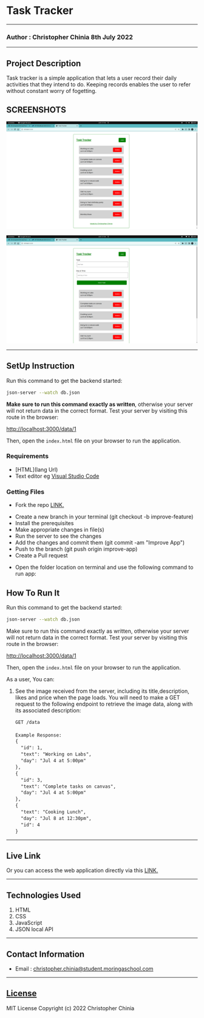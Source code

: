# Task Tracker
*****
### Author : Christopher Chinia 8th July 2022
****
## Project Description
Task tracker is a simple application that lets a user record their daily activities that they intend to do. Keeping records enables the user to refer without constant worry of fogetting.

## SCREENSHOTS
![Home-page SCREENSHOTS](./Assets/images/Screenshot%20from%202022-07-08%2021-56-34.png)

![Full home-page SCREENSHOTS](./Assets/images/Screenshot%20from%202022-07-08%2021-56-40.png)


********
## SetUp Instruction
Run this command to get the backend started:

```sh
json-server --watch db.json
```

**Make sure to run this command exactly as written**, otherwise your server will
not return data in the correct format. Test your server by visiting this route
in the browser:

[http://localhost:3000/data/1](http://localhost:3000/data/1)

Then, open the `index.html` file on your browser to run the application.


### Requirements
* [HTML](lang Url)
* Text editor eg [Visual Studio Code](https://code.visualstudio.com/download)


### Getting Files
* Fork the repo [LINK.](https://github.com/ChristopherChinia/Task-Tracker)
- Create a new branch in your terminal (git checkout -b improve-feature)
- Install the prerequisites
- Make appropriate changes in file(s)
- Run the server to see the changes
- Add the changes and commit them (git commit -am "Improve App")
- Push to the branch (git push origin improve-app)
- Create a Pull request
* Open the folder location on terminal and use the following command to run app:

## How To Run It
Run this command to get the backend started:

```sh
json-server --watch db.json
```
Make sure to run this command exactly as written,
otherwise your server will
not return data in the correct format. Test your server by visiting this route
in the browser:

[http://localhost:3000/data/1](http://localhost:3000/data/1)

Then, open the `index.html` file on your browser to run the application.

As a user, You can:
1. See the image received from the server, including its title,description, likes and
   price when the page loads. You will need to make a GET request to the
   following endpoint to retrieve the image data, along with its associated
   description:

      ```txt
   GET /data

   Example Response:
   {
        "id": 1,
        "text": "Working on Labs",
        "day": "Jul 4 at 5:00pm"
      },
      {
        "id": 3,
        "text": "Complete tasks on canvas",
        "day": "Jul 4 at 5:00pm"
      },
      {
        "text": "Cooking Lunch",
        "day": "Jul 8 at 12:30pm",
        "id": 4
      }
   ```
*****
## Live Link
Or you can access the web application directly via this [LINK.](https://christopherchinia.github.io/Task-Tracker/) 
*****

## Technologies Used
1. HTML
2. CSS
3. JavaScript
4. JSON local API


*****
## Contact Information
* Email : christopher.chinia@student.moringaschool.com
*****
## [License](LICENSE)
MIT License
Copyright (c) 2022 Christopher Chinia